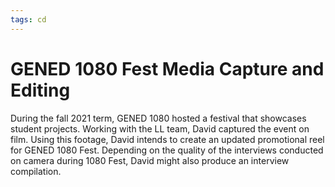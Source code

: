 ```yaml
---
tags: cd
---
```

# GENED 1080 Fest Media Capture and Editing

During the fall 2021 term, GENED 1080 hosted a festival that showcases student projects. Working with the LL team, David captured the event on film. Using this footage, David intends to create an updated promotional reel for GENED 1080 Fest. Depending on the quality of the interviews conducted on camera during 1080 Fest, David might also produce an interview compilation.